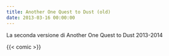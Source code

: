 ```yaml
---
title: Another One Quest to Dust (old)
date: 2013-03-16 00:00:00
---
```

La seconda versione di Another One Quest to Dust 2013-2014

<!--more-->
{{< comic >}}